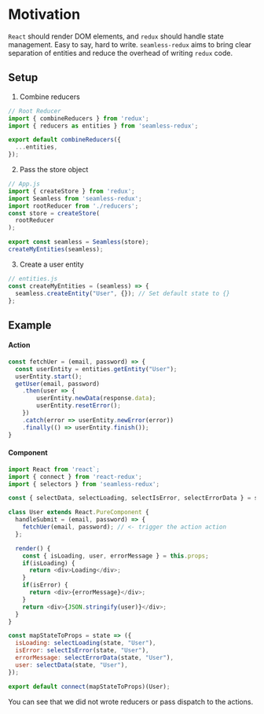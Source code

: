 # Motivation
`React` should render DOM elements, and `redux` should handle state management.
Easy to say, hard to write.
`seamless-redux` aims to bring clear separation of entities and reduce the overhead of writing `redux` code.

## Setup 
1. Combine reducers
```javascript
// Root Reducer
import { combineReducers } from 'redux';
import { reducers as entities } from 'seamless-redux';

export default combineReducers({
  ...entities,
});
````

2. Pass the store object
```javascript
// App.js
import { createStore } from 'redux';
import Seamless from 'seamless-redux';
import rootReducer from './reducers';
const store = createStore(
  rootReducer
);

export const seamless = Seamless(store);
createMyEntities(seamless);

```
3. Create a user entity
```javascript
// entities.js
const createMyEntities = (seamless) => {
  seamless.createEntity("User", {}); // Set default state to {}
};
```

## Example
#### Action
```javascript
const fetchUer = (email, password) => {
  const userEntity = entities.getEntity("User");
  userEntity.start();
  getUser(email, password)
  	.then(user => {
  		userEntity.newData(response.data);
  		userEntity.resetError();
  	})
    .catch(error => userEntity.newError(error))
    .finally(() => userEntity.finish());
}
```

#### Component 
```javascript
import React from 'react`;
import { connect } from 'react-redux';
import { selectors } from 'seamless-redux';

const { selectData, selectLoading, selectIsError, selectErrorData } = selectors;

class User extends React.PureComponent {
  handleSubmit = (email, password) => {
    fetchUer(email, password); // <- trigger the action action
  };

  render() {
    const { isLoading, user, errorMessage } = this.props;
    if(isLoading) {
      return <div>Loading</div>;
    }
    if(isError) {
      return <div>{errorMessage}</div>;
    }
    return <div>{JSON.stringify(user)}</div>;
  }
}

const mapStateToProps = state => ({
  isLoading: selectLoading(state, "User"),
  isError: selectIsError(state, "User"),
  errorMessage: selectErrorData(state, "User"),
  user: selectData(state, "User"),
});

export default connect(mapStateToProps)(User);

```

You can see that we did not wrote reducers or pass dispatch to the actions.

